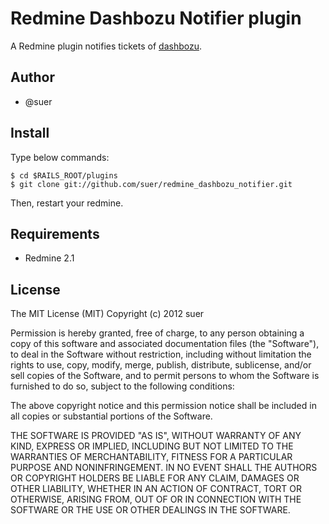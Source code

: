 Redmine Dashbozu Notifier plugin
====================================
A Redmine plugin notifies tickets of [dashbozu](http://www.codefirst.org/dashbozu/).

Author
------------------------------
* @suer

Install
------------------------------
Type below commands:

    $ cd $RAILS_ROOT/plugins
    $ git clone git://github.com/suer/redmine_dashbozu_notifier.git

Then, restart your redmine.

Requirements
------------------------------
* Redmine 2.1

License
------------------------------
The MIT License (MIT)
Copyright (c) 2012 suer

Permission is hereby granted, free of charge, to any person obtaining a copy of this software and associated documentation files (the "Software"), to deal in the Software without restriction, including without limitation the rights to use, copy, modify, merge, publish, distribute, sublicense, and/or sell copies of the Software, and to permit persons to whom the Software is furnished to do so, subject to the following conditions:

The above copyright notice and this permission notice shall be included in all copies or substantial portions of the Software.

THE SOFTWARE IS PROVIDED "AS IS", WITHOUT WARRANTY OF ANY KIND, EXPRESS OR IMPLIED, INCLUDING BUT NOT LIMITED TO THE WARRANTIES OF MERCHANTABILITY, FITNESS FOR A PARTICULAR PURPOSE AND NONINFRINGEMENT. IN NO EVENT SHALL THE AUTHORS OR COPYRIGHT HOLDERS BE LIABLE FOR ANY CLAIM, DAMAGES OR OTHER LIABILITY, WHETHER IN AN ACTION OF CONTRACT, TORT OR OTHERWISE, ARISING FROM, OUT OF OR IN CONNECTION WITH THE SOFTWARE OR THE USE OR OTHER DEALINGS IN THE SOFTWARE.
